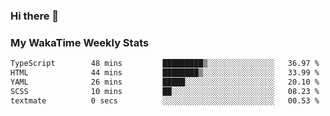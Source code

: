 ### Hi there 👋

<!--
**royschrauwen/royschrauwen** is a ✨ _special_ ✨ repository because its `README.md` (this file) appears on your GitHub profile.

Here are some ideas to get you started:

- 🔭 I’m currently working on ...
- 🌱 I’m currently learning ...
- 👯 I’m looking to collaborate on ...
- 🤔 I’m looking for help with ...
- 💬 Ask me about ...
- 📫 How to reach me: ...
- 😄 Pronouns: ...
- ⚡ Fun fact: ...
-->


### My WakaTime Weekly Stats
<!--START_SECTION:waka-->

```txt
TypeScript        48 mins         █████████▒░░░░░░░░░░░░░░░   36.97 %
HTML              44 mins         ████████▒░░░░░░░░░░░░░░░░   33.99 %
YAML              26 mins         █████░░░░░░░░░░░░░░░░░░░░   20.10 %
SCSS              10 mins         ██░░░░░░░░░░░░░░░░░░░░░░░   08.23 %
textmate          0 secs          ░░░░░░░░░░░░░░░░░░░░░░░░░   00.53 %
```

<!--END_SECTION:waka-->
